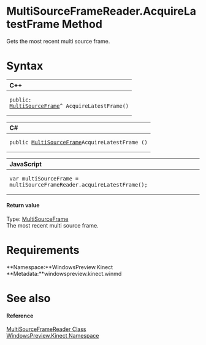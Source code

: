 MultiSourceFrameReader.AcquireLatestFrame Method  
================================================  

Gets the most recent multi source frame. <span id="syntaxSection"></span>

Syntax  
======  

<table>
<colgroup>
<col width="100%" />
</colgroup>
<thead>
<tr class="header">
<th align="left">C++</th>
</tr>
</thead>
<tbody>
<tr class="odd">
<td align="left"><pre><code>public:  
<a href="../../MultiSourceFrame_Class.md">MultiSourceFrame</a>^ AcquireLatestFrame()</code></pre></td>
</tr>
</tbody>
</table>

<table>
<colgroup>
<col width="100%" />
</colgroup>
<thead>
<tr class="header">
<th align="left">C#</th>
</tr>
</thead>
<tbody>
<tr class="odd">
<td align="left"><pre><code>public <a href="../../MultiSourceFrame_Class.md">MultiSourceFrame</a>AcquireLatestFrame ()</code></pre></td>
</tr>
</tbody>
</table>

<table>
<colgroup>
<col width="100%" />
</colgroup>
<thead>
<tr class="header">
<th align="left">JavaScript</th>
</tr>
</thead>
<tbody>
<tr class="odd">
<td align="left"><pre><code>var multiSourceFrame = multiSourceFrameReader.acquireLatestFrame();</code></pre></td>
</tr>
</tbody>
</table>

<span id="ID4ES"></span>
#### Return value  

Type: [MultiSourceFrame](../../MultiSourceFrame_Class.md)  
 The most recent multi source frame.  

<span id="requirements"></span>

Requirements  
============  

**Namespace:**WindowsPreview.Kinect  
**Metadata:**windowspreview.kinect.winmd  

<span id="ID4EAB"></span>

See also  
========  

<span id="ID4ECB"></span>
#### Reference  

[MultiSourceFrameReader Class](../../MultiSourceFrameReader.md)  
 [WindowsPreview.Kinect Namespace](../../../Kinect.md)  



<!--Please do not edit the data in the comment block below.-->
<!--
TOCTitle : AcquireLatestFrame Method
RLTitle : MultiSourceFrameReader.AcquireLatestFrame Method
KeywordK : AcquireLatestFrame method
KeywordK : MultiSourceFrameReader.AcquireLatestFrame method
KeywordF : WindowsPreview.Kinect.MultiSourceFrameReader.AcquireLatestFrame
KeywordF : MultiSourceFrameReader.AcquireLatestFrame
KeywordF : AcquireLatestFrame
KeywordF : WindowsPreview.Kinect.MultiSourceFrameReader.AcquireLatestFrame
KeywordA : M:WindowsPreview.Kinect.MultiSourceFrameReader.AcquireLatestFrame
AssetID : M:WindowsPreview.Kinect.MultiSourceFrameReader.AcquireLatestFrame
Locale : en-us
CommunityContent : 1
APIType : Managed
APILocation : windowspreview.kinect.winmd
APIName : WindowsPreview.Kinect.MultiSourceFrameReader.AcquireLatestFrame
TargetOS : Windows
TopicType : kbSyntax
DevLang : VB
DevLang : CSharp
DevLang : JavaScript
DevLang : C++
DocSet : K4Wv2
ProjType : K4Wv2Proj
Technology : Kinect for Windows
Product : Kinect for Windows SDK v2
productversion : 20
-->
